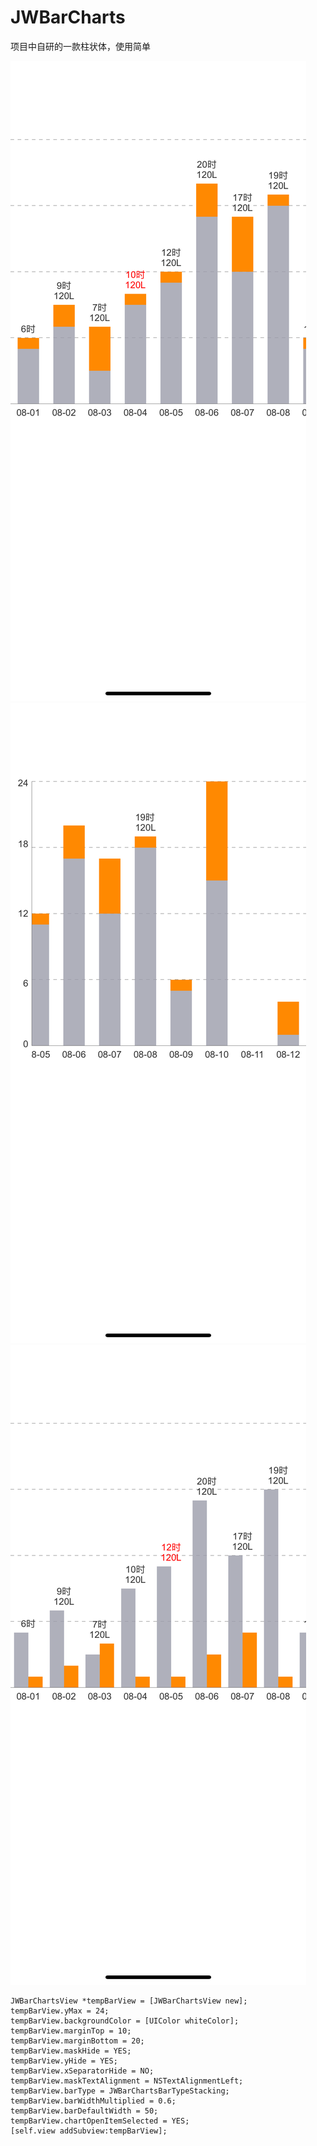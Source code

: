 # JWBarCharts
项目中自研的一款柱状体，使用简单

![123](https://github.com/junwangInChina/JWBarCharts/blob/master/JWBarCharts/JWBarCharts/screenshot/1.png)
![123](https://github.com/junwangInChina/JWBarCharts/blob/master/JWBarCharts/JWBarCharts/screenshot/3.png)
![123](https://github.com/junwangInChina/JWBarCharts/blob/master/JWBarCharts/JWBarCharts/screenshot/2.png)


```
JWBarChartsView *tempBarView = [JWBarChartsView new];
tempBarView.yMax = 24;
tempBarView.backgroundColor = [UIColor whiteColor];
tempBarView.marginTop = 10;
tempBarView.marginBottom = 20;
tempBarView.maskHide = YES;
tempBarView.yHide = YES;
tempBarView.xSeparatorHide = NO;
tempBarView.maskTextAlignment = NSTextAlignmentLeft;
tempBarView.barType = JWBarChartsBarTypeStacking;
tempBarView.barWidthMultiplied = 0.6;
tempBarView.barDefaultWidth = 50;
tempBarView.chartOpenItemSelected = YES;
[self.view addSubview:tempBarView];
```
